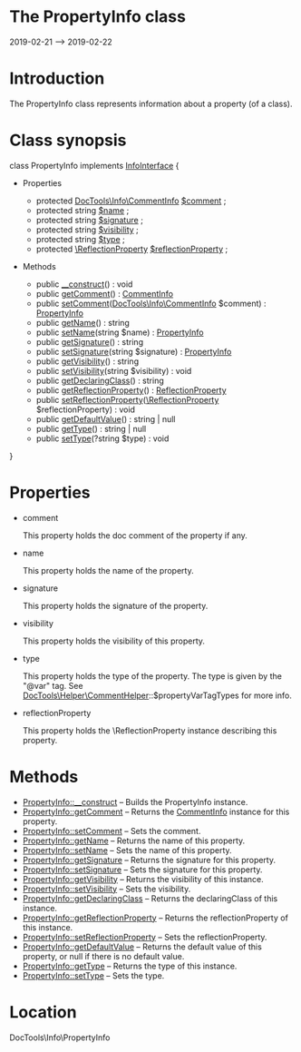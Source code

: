The PropertyInfo class
================
2019-02-21 --> 2019-02-22




Introduction
============

The PropertyInfo class represents information about a property (of a class).



Class synopsis
==============


class PropertyInfo implements [InfoInterface](https://github.com/lingtalfi/DocTools/blob/master/doc/api/DocTools/Info/InfoInterface.md) {

- Properties
    - protected [DocTools\Info\CommentInfo](https://github.com/lingtalfi/DocTools/blob/master/doc/api/DocTools/Info/CommentInfo.md) [$comment](#property-comment) ;
    - protected string [$name](#property-name) ;
    - protected string [$signature](#property-signature) ;
    - protected string [$visibility](#property-visibility) ;
    - protected string [$type](#property-type) ;
    - protected [\ReflectionProperty](http://php.net/manual/en/class.reflectionproperty.php) [$reflectionProperty](#property-reflectionProperty) ;

- Methods
    - public [__construct](https://github.com/lingtalfi/DocTools/blob/master/doc/api/DocTools/Info/PropertyInfo/__construct.md)() : void
    - public [getComment](https://github.com/lingtalfi/DocTools/blob/master/doc/api/DocTools/Info/PropertyInfo/getComment.md)() : [CommentInfo](https://github.com/lingtalfi/DocTools/blob/master/doc/api/DocTools/Info/CommentInfo.md)
    - public [setComment](https://github.com/lingtalfi/DocTools/blob/master/doc/api/DocTools/Info/PropertyInfo/setComment.md)([DocTools\Info\CommentInfo](https://github.com/lingtalfi/DocTools/blob/master/doc/api/DocTools/Info/CommentInfo.md) $comment) : [PropertyInfo](https://github.com/lingtalfi/DocTools/blob/master/doc/api/DocTools/Info/PropertyInfo.md)
    - public [getName](https://github.com/lingtalfi/DocTools/blob/master/doc/api/DocTools/Info/PropertyInfo/getName.md)() : string
    - public [setName](https://github.com/lingtalfi/DocTools/blob/master/doc/api/DocTools/Info/PropertyInfo/setName.md)(string $name) : [PropertyInfo](https://github.com/lingtalfi/DocTools/blob/master/doc/api/DocTools/Info/PropertyInfo.md)
    - public [getSignature](https://github.com/lingtalfi/DocTools/blob/master/doc/api/DocTools/Info/PropertyInfo/getSignature.md)() : string
    - public [setSignature](https://github.com/lingtalfi/DocTools/blob/master/doc/api/DocTools/Info/PropertyInfo/setSignature.md)(string $signature) : [PropertyInfo](https://github.com/lingtalfi/DocTools/blob/master/doc/api/DocTools/Info/PropertyInfo.md)
    - public [getVisibility](https://github.com/lingtalfi/DocTools/blob/master/doc/api/DocTools/Info/PropertyInfo/getVisibility.md)() : string
    - public [setVisibility](https://github.com/lingtalfi/DocTools/blob/master/doc/api/DocTools/Info/PropertyInfo/setVisibility.md)(string $visibility) : void
    - public [getDeclaringClass](https://github.com/lingtalfi/DocTools/blob/master/doc/api/DocTools/Info/PropertyInfo/getDeclaringClass.md)() : string
    - public [getReflectionProperty](https://github.com/lingtalfi/DocTools/blob/master/doc/api/DocTools/Info/PropertyInfo/getReflectionProperty.md)() : [ReflectionProperty](http://php.net/manual/en/class.reflectionproperty.php)
    - public [setReflectionProperty](https://github.com/lingtalfi/DocTools/blob/master/doc/api/DocTools/Info/PropertyInfo/setReflectionProperty.md)([\ReflectionProperty](http://php.net/manual/en/class.reflectionproperty.php) $reflectionProperty) : void
    - public [getDefaultValue](https://github.com/lingtalfi/DocTools/blob/master/doc/api/DocTools/Info/PropertyInfo/getDefaultValue.md)() : string | null
    - public [getType](https://github.com/lingtalfi/DocTools/blob/master/doc/api/DocTools/Info/PropertyInfo/getType.md)() : string | null
    - public [setType](https://github.com/lingtalfi/DocTools/blob/master/doc/api/DocTools/Info/PropertyInfo/setType.md)(?string $type) : void

}




Properties
=============

- <span id="property-comment">comment</span>

    This property holds the doc comment of the property if any.
    
    

- <span id="property-name">name</span>

    This property holds the name of the property.
    
    

- <span id="property-signature">signature</span>

    This property holds the signature of the property.
    
    

- <span id="property-visibility">visibility</span>

    This property holds the visibility of this property.
    
    

- <span id="property-type">type</span>

    This property holds the type of the property.
    The type is given by the "@var" tag.
    See [DocTools\Helper\CommentHelper](https://github.com/lingtalfi/DocTools/blob/master/doc/api/DocTools/Helper/CommentHelper.md)::$propertyVarTagTypes for more info.
    
    

- <span id="property-reflectionProperty">reflectionProperty</span>

    This property holds the \ReflectionProperty instance describing this property.
    
    



Methods
==============

- [PropertyInfo::__construct](https://github.com/lingtalfi/DocTools/blob/master/doc/api/DocTools/Info/PropertyInfo/__construct.md) &ndash; Builds the PropertyInfo instance.
- [PropertyInfo::getComment](https://github.com/lingtalfi/DocTools/blob/master/doc/api/DocTools/Info/PropertyInfo/getComment.md) &ndash; Returns the [CommentInfo](https://github.com/lingtalfi/DocTools/blob/master/doc/api/DocTools/Info/CommentInfo.md) instance for this property.
- [PropertyInfo::setComment](https://github.com/lingtalfi/DocTools/blob/master/doc/api/DocTools/Info/PropertyInfo/setComment.md) &ndash; Sets the comment.
- [PropertyInfo::getName](https://github.com/lingtalfi/DocTools/blob/master/doc/api/DocTools/Info/PropertyInfo/getName.md) &ndash; Returns the name of this property.
- [PropertyInfo::setName](https://github.com/lingtalfi/DocTools/blob/master/doc/api/DocTools/Info/PropertyInfo/setName.md) &ndash; Sets the name of this property.
- [PropertyInfo::getSignature](https://github.com/lingtalfi/DocTools/blob/master/doc/api/DocTools/Info/PropertyInfo/getSignature.md) &ndash; Returns the signature for this property.
- [PropertyInfo::setSignature](https://github.com/lingtalfi/DocTools/blob/master/doc/api/DocTools/Info/PropertyInfo/setSignature.md) &ndash; Sets the signature for this property.
- [PropertyInfo::getVisibility](https://github.com/lingtalfi/DocTools/blob/master/doc/api/DocTools/Info/PropertyInfo/getVisibility.md) &ndash; Returns the visibility of this instance.
- [PropertyInfo::setVisibility](https://github.com/lingtalfi/DocTools/blob/master/doc/api/DocTools/Info/PropertyInfo/setVisibility.md) &ndash; Sets the visibility.
- [PropertyInfo::getDeclaringClass](https://github.com/lingtalfi/DocTools/blob/master/doc/api/DocTools/Info/PropertyInfo/getDeclaringClass.md) &ndash; Returns the declaringClass of this instance.
- [PropertyInfo::getReflectionProperty](https://github.com/lingtalfi/DocTools/blob/master/doc/api/DocTools/Info/PropertyInfo/getReflectionProperty.md) &ndash; Returns the reflectionProperty of this instance.
- [PropertyInfo::setReflectionProperty](https://github.com/lingtalfi/DocTools/blob/master/doc/api/DocTools/Info/PropertyInfo/setReflectionProperty.md) &ndash; Sets the reflectionProperty.
- [PropertyInfo::getDefaultValue](https://github.com/lingtalfi/DocTools/blob/master/doc/api/DocTools/Info/PropertyInfo/getDefaultValue.md) &ndash; Returns the default value of this property, or null if there is no default value.
- [PropertyInfo::getType](https://github.com/lingtalfi/DocTools/blob/master/doc/api/DocTools/Info/PropertyInfo/getType.md) &ndash; Returns the type of this instance.
- [PropertyInfo::setType](https://github.com/lingtalfi/DocTools/blob/master/doc/api/DocTools/Info/PropertyInfo/setType.md) &ndash; Sets the type.




Location
=============
DocTools\Info\PropertyInfo